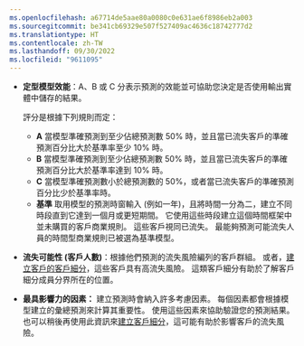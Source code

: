 ```yaml
---
ms.openlocfilehash: a67714de5aae80a0080c0e631ae6f8986eb2a003
ms.sourcegitcommit: be341cb69329e507f527409ac4636c18742777d2
ms.translationtype: HT
ms.contentlocale: zh-TW
ms.lasthandoff: 09/30/2022
ms.locfileid: "9611095"
---
```

- **定型模型效能**：A、B 或 C 分表示預測的效能並可協助您決定是否使用輸出實體中儲存的結果。

  評分是根據下列規則而定：
  - **A** 當模型準確預測到至少佔總預測數 50% 時，並且當已流失客戶的準確預測百分比大於基準率至少 10% 時。
  - **B** 當模型準確預測到至少佔總預測數 50% 時，並且當已流失客戶的準確預測百分比大於基準率達到 10% 時。
  - **C** 當模型準確預測數小於總預測數的 50%，或者當已流失客戶的準確預測百分比少於基準率時。
  - **基準** 取用模型的預測時窗輸入 (例如一年)，且將時間一分為二，建立不同時段直到它達到一個月或更短期間。 它使用這些時段建立這個時間框架中並未購買的客戶商業規則。 這些客戶視同已流失。 最能夠預測可能流失人員的時間型商業規則已被選為基準模型。

- **流失可能性 (客戶人數)**：根據他們預測的流失風險編列的客戶群組。 或者，[建立客戶的客戶細分](../prediction-based-segment.md)，這些客戶具有高流失風險。 這類客戶細分有助於了解客戶細分成員分界所在的位置。

- **最具影響力的因素：** 建立預測時會納入許多考慮因素。 每個因素都會根據模型建立的彙總預測來計算其重要性。 使用這些因素來協助驗證您的預測結果。 也可以稍後再使用此資訊來[建立客戶細分](../prediction-based-segment.md)，這可能有助於影響客戶的流失風險。